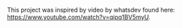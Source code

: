 This project was inspired by video by whatsdev found here: https://www.youtube.com/watch?v=qipq1BV5myU.
